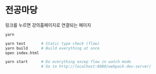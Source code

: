 전공마당
=====

링크를 누르면 강의홈페이지로 연결되는 페이지

```bash
yarn

yarn test       # Static type check (flow)
yarn build      # Build everything at once
open index.html

yarn start      # Do everything excep flow in watch mode
                # Go to http://localhost:8080/webpack-dev-server/
```
